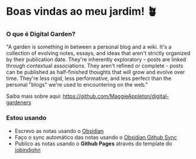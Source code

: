 # Boas vindas ao meu jardim! :potted_plant:

### O que é Digital Garden?
"A garden is something in between a personal blog and a wiki. It's a collection of evolving notes, essays, and ideas that aren't strictly organized by their publication date. They're inherently exploratory – posts are linked through contextual associations. They aren't refined or complete - posts can be published as half-finished thoughts that will grow and evolve over time. They're less rigid, less performative, and less perfect than the personal "blogs" we're used to encountering on the web."

Saiba mais sobre aqui: https://github.com/MaggieAppleton/digital-gardeners

### Estou usando
- Escrevo as notas usando o [Obsidian](https://obsidian.md/)
- Faço o sync automático das notas usando o [Obsidian Github Sync](https://github.com/BiancaPereira/Obsidian-GitHub-Sync)
- Publico as notas usando o **Github Pages** através do template do [jobindjohn](https://github.com/jobindjohn/obsidian-publish-mkdocs)
